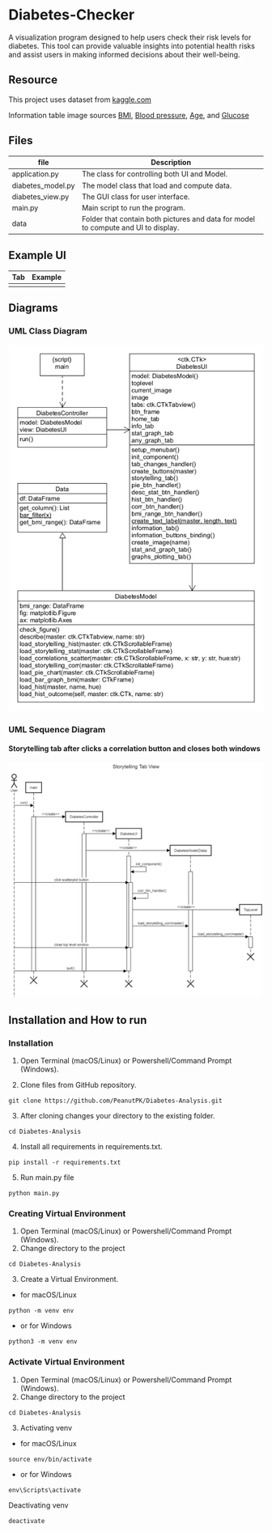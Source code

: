 # Diabetes-Checker

A visualization program designed to help users check their risk levels for
diabetes. This tool can provide valuable insights into potential health risks
and assist users in making informed decisions about their well-being.

## Resource

This project uses dataset
from [kaggle.com](https://www.kaggle.com/datasets/akshaydattatraykhare/diabetes-dataset/data)

Information table image sources
[BMI](https://www.kreedon.com/what-is-bmi-body-mass-index-calculate-bmi/),
[Blood pressure](https://www.heart.org/en/health-topics/high-blood-pressure/understanding-blood-pressure-readings),
[Age](https://www.google.com/url?sa=i&url=https%3A%2F%2Fwww.researchgate.net%2Ffigure%2FAge-intervals-and-age-groups_tbl1_228404297&psig=AOvVaw3OkQXMJjInrDlRpMVaMnzg&ust=1715171432250000&source=images&cd=vfe&opi=89978449&ved=0CBIQjRxqFwoTCOirrNHF-4UDFQAAAAAdAAAAABAx),
and
[Glucose](https://www.google.com/url?sa=i&url=https%3A%2F%2Fwww.breathewellbeing.in%2Fblog%2Fchart-of-normal-blood-sugar-levels-for-adults-with-diabetes%2F&psig=AOvVaw1KA7FeBxHNuOHrIE0pD0hM&ust=1715172721579000&source=images&cd=vfe&opi=89978449&ved=0CBIQjRxqFwoTCJiUmrvK-4UDFQAAAAAdAAAAABBi)

## Files

| file              | Description                                                                        |
|-------------------|------------------------------------------------------------------------------------|
| application.py    | The class for controlling both UI and Model.                                       |
| diabetes_model.py | The model class that load and compute data.                                        |
| diabetes_view.py  | The GUI class for user interface.                                                  |
| main.py           | Main script to run the program.                                                    |
| data              | Folder that contain both pictures and data for model to compute and UI to display. |

## Example UI

| Tab | Example |
|-----|---------|
|     |         |

## Diagrams

### UML Class Diagram

![UML Class Diagram](/data/uml_diagram/diabetes_class_diagram.png)

### UML Sequence Diagram

#### Storytelling tab after clicks a correlation button and closes both windows

![UML Sequence Diagram](/data/uml_diagram/diabetes_sequence_diagram.png)

## Installation and How to run

### Installation

1. Open Terminal (macOS/Linux) or Powershell/Command Prompt (Windows).

2. Clone files from GitHub repository.

```commandline
git clone https://github.com/PeanutPK/Diabetes-Analysis.git
```

3. After cloning changes your directory to the existing folder.

```commandline
cd Diabetes-Analysis
```

4. Install all requirements in requirements.txt.

```commandline
pip install -r requirements.txt
```

5. Run main.py file

```commandline
python main.py
```

### Creating Virtual Environment

1. Open Terminal (macOS/Linux) or Powershell/Command Prompt (Windows).
2. Change directory to the project

```
cd Diabetes-Analysis
```

3. Create a Virtual Environment.

- for macOS/Linux

```
python -m venv env
```

- or for Windows

```
python3 -m venv env
```

### Activate Virtual Environment

1. Open Terminal (macOS/Linux) or Powershell/Command Prompt (Windows).
2. Change directory to the project

```
cd Diabetes-Analysis
```

3. Activating venv

- for macOS/Linux

```
source env/bin/activate
```

- or for Windows

```
env\Scripts\activate
```

Deactivating venv

```
deactivate
```